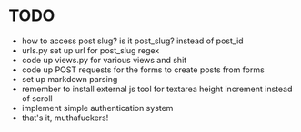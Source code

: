 # TODO

- how to access post slug? is it post_slug? instead of post_id
- urls.py set up url for post_slug regex
- code up views.py for various views and shit
- code up POST requests for the forms to create posts from forms
- set up markdown parsing
- remember to install external js tool for textarea height increment instead of scroll
- implement simple authentication system
- that's it, muthafuckers!